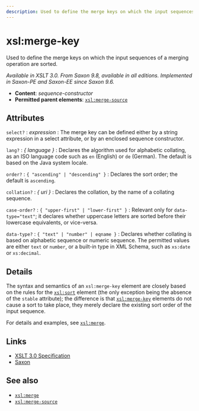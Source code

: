 ```yaml
---
description: Used to define the merge keys on which the input sequences of a merging operation are sorted
---
```


# xsl:merge-key

Used to define the merge keys on which the input sequences of a merging operation are sorted.

_Available in XSLT 3.0. From Saxon 9.8, available in all editions. Implemented in Saxon-PE and Saxon-EE since Saxon 9.6._

- **Content**: _sequence-constructor_
- **Permitted parent elements**: [`xsl:merge-source`](xsl-merge-source.md)

## Attributes

`select?`
: _expression_
: The merge key can be defined either by a string expression in a select attribute, or by an enclosed sequence constructor.

`lang?`
: _{ language }_
: Declares the algorithm used for alphabetic collating, as an ISO language code such as `en` (English) or `de` (German). The default is based on the Java system locale.

`order?`
: `{ "ascending" | "descending" }`
: Declares the sort order; the default is `ascending`.

`collation?`
: _{ uri }_
: Declares the collation, by the name of a collating sequence.

`case-order?`
: `{ "upper-first" | "lower-first" }`
: Relevant only for `data-type="text"`; it declares whether uppercase letters are sorted before their lowercase equivalents, or vice-versa.

`data-type?`
: `{ "text" | "number" | eqname }`
: Declares whether collating is based on alphabetic sequence or numeric sequence. The permitted values are either `text` or `number`, or a built-in type in XML Schema, such as `xs:date` or `xs:decimal`.

## Details

The syntax and semantics of an `xsl:merge-key` element are closely based on the rules for the [`xsl:sort`](xsl-sort.md) element (the only exception being the absence of the `stable` attribute); the difference is that [`xsl:merge-key`](xsl-merge-key.md) elements do not cause a sort to take place, they merely declare the existing sort order of the input sequence.

For details and examples, see [`xsl:merge`](xsl-merge.md).

## Links

- [XSLT 3.0 Specification](http://www.w3.org/TR/xslt-30/#element-merge-key)
- [Saxon](http://saxonica.com/documentation/index.html#!xsl-elements/merge-key)

## See also

- [`xsl:merge`](xsl-merge.md)
- [`xsl:merge-source`](xsl-merge-source.md)
